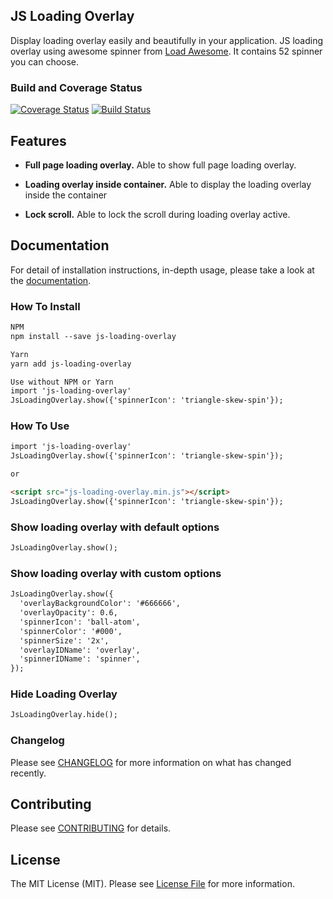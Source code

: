 ## JS Loading Overlay

Display loading overlay easily and beautifully in your application. JS loading overlay using awesome spinner from [Load Awesome](https://github.danielcardoso.net/load-awesome/animations.html). It contains 52 spinner you can choose.

### Build and Coverage Status
[![Coverage Status](https://coveralls.io/repos/github/muhdfaiz/js-loading-overlay/badge.svg?branch=master)](https://coveralls.io/github/muhdfaiz/js-loading-overlay?branch=master) [![Build Status](https://travis-ci.org/muhdfaiz/js-loading-overlay.svg?branch=master)](https://travis-ci.org/muhdfaiz/js-loading-overlay.svg?branch=master)

## Features

- **Full page loading overlay.** Able to show full page loading overlay. 

- **Loading overlay inside container.** Able to display the loading overlay inside the container

- **Lock scroll.** Able to lock the scroll during loading overlay active.

## Documentation

For detail of installation instructions, in-depth usage, please take a look at the [documentation](https://js-loading-overlay.muhdfaiz.com/).

### How To Install
```markdown
NPM
npm install --save js-loading-overlay

Yarn
yarn add js-loading-overlay

Use without NPM or Yarn
import 'js-loading-overlay'
JsLoadingOverlay.show({'spinnerIcon': 'triangle-skew-spin'});
```

### How To Use
```markdown
import 'js-loading-overlay'
JsLoadingOverlay.show({'spinnerIcon': 'triangle-skew-spin'});

or

<script src="js-loading-overlay.min.js"></script>
JsLoadingOverlay.show({'spinnerIcon': 'triangle-skew-spin'});
```

### Show loading overlay with default options

```markdown
JsLoadingOverlay.show();
```

### Show loading overlay with custom options

```markdown
JsLoadingOverlay.show({
  'overlayBackgroundColor': '#666666',
  'overlayOpacity': 0.6,
  'spinnerIcon': 'ball-atom',
  'spinnerColor': '#000',
  'spinnerSize': '2x',
  'overlayIDName': 'overlay',
  'spinnerIDName': 'spinner',
});
```

### Hide Loading Overlay

```markdown
JsLoadingOverlay.hide();
```

### Changelog

Please see [CHANGELOG](CHANGELOG.md) for more information on what has changed recently.

## Contributing

Please see [CONTRIBUTING](CONTRIBUTING.md) for details.

## License

The MIT License (MIT). Please see [License File](LICENSE.md) for more information.